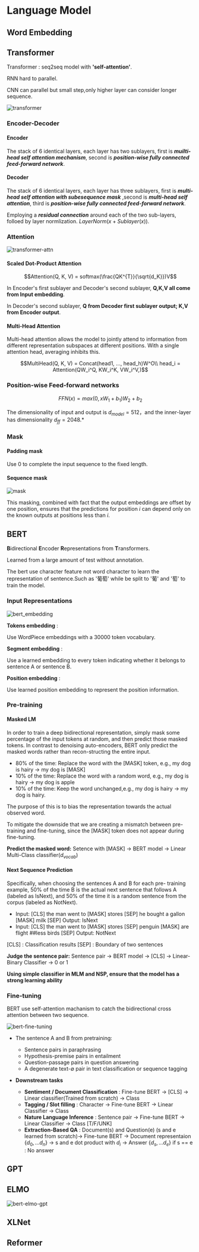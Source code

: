 # Language Model

## Word Embedding

## Transformer

Transformer : seq2seq model with **'self-attention'**.

RNN hard to parallel.

CNN can parallel but small step,only higher layer can consider longer sequence.

![transformer](DL_Img/notes5/transformer.png)

### Encoder-Decoder

#### Encoder

The stack of 6 identical layers, each layer has two sublayers, first is ***muilti-head self attention mechanism***, second is ***position-wise fully connected feed-forward network***.

#### Decoder

The stack of 6 identical layers, each layer has three sublayers, first is ***multi-head self attention with subesequence mask*** ,second is ***multi-head self attention***, third is ***position-wise fully connected feed-forward network***.

Employing a ***residual connection*** around each of the two sub-layers, folloed by layer normlization. $LayerNorm(x + Sublayer(x))$.

### Attention

![transformer-attn](DL_Img/notes5/attention.png)

#### Scaled Dot-Product Attention

$$Attention(Q, K, V) = softmax(\frac{QK^{T}}{\sqrt{d_K}})V$$

In Encoder's first sublayer and Decoder's second sublayer, **Q,K,V all come from Input embedding**.

In Decoder's second sublayer, **Q from Decoder first sublayer output; K,V from Encoder output**.

#### Multi-Head Attention

Multi-head attention allows the model to jointly attend to information from different representation subspaces at different positions. With a single attention head, averaging inhibits this.

$$MultiHead(Q, K, V) = Concat(head1, ..., head_h)W^O\\
head_i = Attention(QW_i^Q, KW_i^K, VW_i^V,)$$

### Position-wise Feed-forward networks

$$FFN(x) = max(0,xW_1+b_1)W_2+b_2$$

The dimensionality of input and output is $d_{model} = 512$，and the inner-layer has dimensionality $d_{ff} = 2048$.*

### Mask

#### Padding mask

Use 0 to complete the input sequence to the fixed length.

#### Sequence mask

![mask](DL_Img/notes5/transformer-mask.png)

This masking, combined with fact that the output embeddings are offset by one position, ensures that the predictions for position $i$ can depend only on the known outputs at positions less than $i$.

## BERT

**B**idirectional **E**ncoder **R**epresentations from **T**ransformers. 

Learned from a large amount of test without annotation.

The bert use character feature not word character to learn the representation of sentence.Such as '葡萄' while be split to '葡' and '萄' to train the model.
### Input Representations

![bert_embedding](DL_Img/notes5/bert-embed.png)

**Tokens embedding** :

Use WordPiece embeddings with a 30000 token vocabulary.

**Segment embedding** :

Use a learned embedding to every token indicating whether it belongs to sentence A or sentence B.

**Position embedding** :

Use learned position embedding to represent the position information.

### Pre-training

#### Masked LM

In order to train a deep bidirectional representation, simply mask some percentage of the input tokens at random, and then predict those masked tokens. In contrast to denoising auto-encoders, BERT only predict the masked words rather than recon-structing the entire input.

- 80% of the time: Replace the word with the [MASK] token, e.g., my dog is hairy → my dog is [MASK]
- 10% of the time: Replace the word with a random word, e.g., my dog is hairy → my dog is apple
- 10% of the time: Keep the word unchanged,e.g., my dog is hairy → my dog is hairy.

The purpose of this is to bias the representation towards the actual observed word.

To mitigate the downside that we are creating a mismatch between pre-training and fine-tuning, since the [MASK] token does not appear during fine-tuning. 

**Predict the masked word:** Setence with [MASK] → BERT model → Linear Multi-Class classifier($d_{vocab}$)


#### Next Sequence Prediction

Specifically, when choosing the sentences A and B for each pre- training example, 50% of the time B is the actual next sentence that follows A (labeled as IsNext), and 50% of the time it is a random sentence from the corpus (labeled as NotNext). 

- Input: [CLS] the man went to [MASK] stores [SEP] he bought a gallon [MASK] milk [SEP]
  Output: IsNext
- Input: [CLS] the man went to [MASK] stores [SEP] penguin [MASK] are flight ##less birds [SEP]
  Output: NotNext

[CLS] : Classification results
[SEP] : Boundary of two sentences

**Judge the sentence pair:** Sentence pair → BERT model → [CLS] → Linear-Binary Classifier → 0 or 1

**Using simple classifier in MLM and NSP, ensure that the model has a strong learning ability**

### Fine-tuning

BERT use self-attention machanism to catch the bidirectional cross attention between two sequence.

![bert-fine-tuning](DL_Img/notes5/bert-fine-tuning.png)

- The sentence A and B from pretraining:
    - Sentence pairs in paraphrasing
    - Hypothesis-premise pairs in entailment
    - Question-passage pairs in question answering
    - A degenerate text-∅ pair in text classification or sequence tagging

- **Downstream tasks**
  - **Sentiment / Document Classification** : Fine-tune BERT → [CLS] → Linear classifier(Trained from scratch) → Class
  - **Tagging / Slot filling** : Character → Fine-tune BERT → Linear Classifier → Class
  - **Nature Language Inference** : Sentence pair → Fine-tune BERT → Linear Classifier → Class [T/F/UNK]
  - **Extraction-Based QA** : Document(s) and Question(e) (s and e learned from scratch)→ Fine-tune BERT → Document representaion {$d_0, ... d_n$} → s and e dot product with $d_i$ → Answer {$d_s, ... d_e$} if s == e : No answer

## GPT

## ELMO

![bert-elmo-gpt](DL_Img/notes5/bert-gpt-elmo.png)

## XLNet

## Reformer